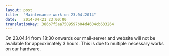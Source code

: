 ```yaml
---
layout: post
title:  "Maintenance work on 23.04.2014"
date:   2014-04-21 23:00:00
translationKey: 386b7f5aa7509597b04d4604cb633264
---
```


On 23.04.14 from 18:30 onwards our mail-server and website will not be available for approximately 3 hours. This is due to multiple necessary works on our hardware.
